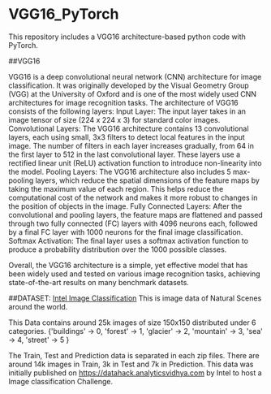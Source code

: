 # VGG16_PyTorch

This repository includes a VGG16 architecture-based python code with PyTorch. 

##VGG16

VGG16 is a deep convolutional neural network (CNN) architecture for image classification. It was originally developed by the Visual Geometry Group (VGG) at the University of Oxford and is one of the most widely used CNN architectures for image recognition tasks.
The architecture of VGG16 consists of the following layers:
Input Layer: The input layer takes in an image tensor of size (224 x 224 x 3) for standard color images.
Convolutional Layers: The VGG16 architecture contains 13 convolutional layers, each using small, 3x3 filters to detect local features in the input image. The number of filters in each layer increases gradually, from 64 in the first layer to 512 in the last convolutional layer. These layers use a rectified linear unit (ReLU) activation function to introduce non-linearity into the model.
Pooling Layers: The VGG16 architecture also includes 5 max-pooling layers, which reduce the spatial dimensions of the feature maps by taking the maximum value of each region. This helps reduce the computational cost of the network and makes it more robust to changes in the position of objects in the image.
Fully Connected Layers: After the convolutional and pooling layers, the feature maps are flattened and passed through two fully connected (FC) layers with 4096 neurons each, followed by a final FC layer with 1000 neurons for the final image classification.
Softmax Activation: The final layer uses a softmax activation function to produce a probability distribution over the 1000 possible classes.

Overall, the VGG16 architecture is a simple, yet effective model that has been widely used and tested on various image recognition tasks, achieving state-of-the-art results on many benchmark datasets.

##DATASET: [Intel Image Classification](https://www.kaggle.com/datasets/puneet6060/intel-image-classification)
This is image data of Natural Scenes around the world.

This Data contains around 25k images of size 150x150 distributed under 6 categories.
{'buildings' -> 0,
'forest' -> 1,
'glacier' -> 2,
'mountain' -> 3,
'sea' -> 4,
'street' -> 5 }

The Train, Test and Prediction data is separated in each zip files. There are around 14k images in Train, 3k in Test and 7k in Prediction.
This data was initially published on https://datahack.analyticsvidhya.com by Intel to host a Image classification Challenge.
